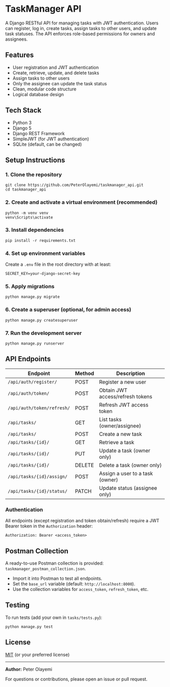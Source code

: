 # TaskManager API

A Django RESTful API for managing tasks with JWT authentication. Users can register, log in, create tasks, assign tasks to other users, and update task statuses. The API enforces role-based permissions for owners and assignees.

## Features
- User registration and JWT authentication
- Create, retrieve, update, and delete tasks
- Assign tasks to other users
- Only the assignee can update the task status
- Clean, modular code structure
- Logical database design

## Tech Stack
- Python 3
- Django 5
- Django REST Framework
- SimpleJWT (for JWT authentication)
- SQLite (default, can be changed)

## Setup Instructions

### 1. Clone the repository
```
git clone https://github.com/PeterOlayemi/taskmanager_api.git
cd taskmanager_api
```

### 2. Create and activate a virtual environment (recommended)
```
python -m venv venv
venv\Scripts\activate
```

### 3. Install dependencies
```
pip install -r requirements.txt
```

### 4. Set up environment variables
Create a `.env` file in the root directory with at least:
```
SECRET_KEY=your-django-secret-key
```

### 5. Apply migrations
```
python manage.py migrate
```

### 6. Create a superuser (optional, for admin access)
```
python manage.py createsuperuser
```

### 7. Run the development server
```
python manage.py runserver
```

## API Endpoints

| Endpoint                        | Method | Description                        |
|---------------------------------|--------|------------------------------------|
| `/api/auth/register/`           | POST   | Register a new user                |
| `/api/auth/token/`              | POST   | Obtain JWT access/refresh tokens   |
| `/api/auth/token/refresh/`      | POST   | Refresh JWT access token           |
| `/api/tasks/`                   | GET    | List tasks (owner/assignee)        |
| `/api/tasks/`                   | POST   | Create a new task                  |
| `/api/tasks/{id}/`              | GET    | Retrieve a task                    |
| `/api/tasks/{id}/`              | PUT    | Update a task (owner only)         |
| `/api/tasks/{id}/`              | DELETE | Delete a task (owner only)         |
| `/api/tasks/{id}/assign/`       | POST   | Assign a user to a task (owner)    |
| `/api/tasks/{id}/status/`       | PATCH  | Update status (assignee only)      |

### Authentication
All endpoints (except registration and token obtain/refresh) require a JWT Bearer token in the `Authorization` header:
```
Authorization: Bearer <access_token>
```

## Postman Collection
A ready-to-use Postman collection is provided: `taskmanager_postman_collection.json`.
- Import it into Postman to test all endpoints.
- Set the `base_url` variable (default: `http://localhost:8000`).
- Use the collection variables for `access_token`, `refresh_token`, etc.

## Testing
To run tests (add your own in `tasks/tests.py`):
```
python manage.py test
```

## License
[MIT](LICENSE) (or your preferred license)

---

**Author:** Peter Olayemi

For questions or contributions, please open an issue or pull request.
